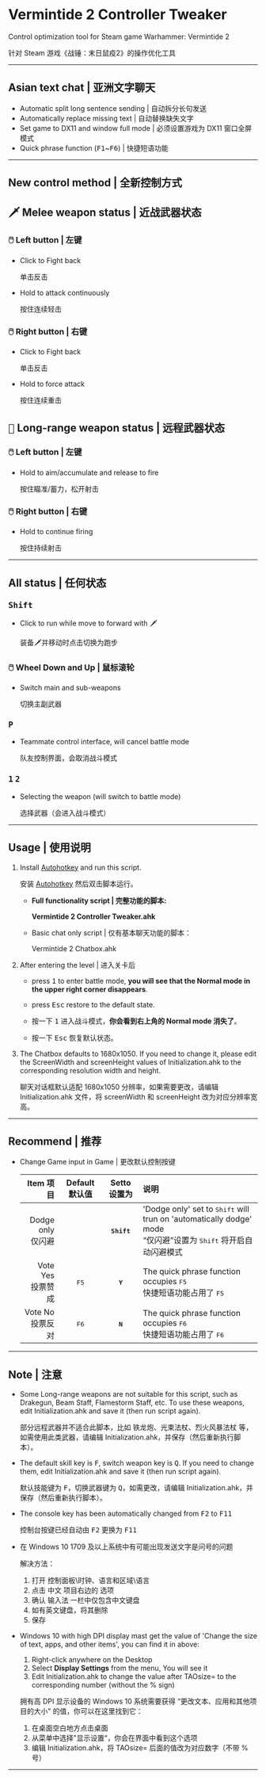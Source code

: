 # Vermintide 2 Controller Tweaker

Control optimization tool for Steam game Warhammer: Vermintide 2

针对 Steam 游戏《战锤：末日鼠疫2》的操作优化工具

----

## Asian text chat | 亚洲文字聊天

- Automatic split long sentence sending | 自动拆分长句发送
- Automatically replace missing text | 自动替换缺失文字
- Set game to DX11 and window full mode | 必须设置游戏为 DX11 窗口全屏模式
- Quick phrase function (<kbd>F1</kbd>~<kbd>F6</kbd>) | 快捷短语功能

----

## New control method | 全新控制方式

## <kbd>🗡</kbd> Melee weapon status | 近战武器状态

### 🖱️ Left button | 左键

- Click to Fight back

    单击反击

- Hold to attack continuously

    按住连续轻击

### 🖱️ Right button | 右键

- Click to Fight back

    单击反击
    
- Hold to force attack

    按住连续重击

## <kbd>🏹</kbd> Long-range weapon status | 远程武器状态

### 🖱️ Left button | 左键

- Hold to aim/accumulate and release to fire

    按住瞄准/蓄力，松开射击

### 🖱️ Right button | 右键

- Hold to continue firing

    按住持续射击

----

## All status | 任何状态

### <kbd>Shift</kbd>

- Click to run while move to forward with <kbd>🗡</kbd>

    装备<kbd>🗡</kbd>并移动时点击切换为跑步

### 🖱️ Wheel Down and Up | 鼠标滚轮

- Switch main and sub-weapons

    切换主副武器

### <kbd>P</kbd>

- Teammate control interface, will cancel battle mode

    队友控制界面，会取消战斗模式

### <kbd>1</kbd> <kbd>2</kbd>

- Selecting the weapon (will switch to battle mode)

    选择武器（会进入战斗模式）

----

## Usage | 使用说明

1. Install [Autohotkey](https://www.autohotkey.com/download/ahk-install.exe) and run this script.

    安装 [Autohotkey](https://www.autohotkey.com/download/ahk-install.exe) 然后双击脚本运行。

    - **Full functionality script | 完整功能的脚本:**

        **Vermintide 2 Controller Tweaker.ahk**

    - Basic chat only script | 仅有基本聊天功能的脚本：

        Vermintide 2 Chatbox.ahk

2. After entering the level | 进入关卡后

    - press <kbd>1</kbd> to enter battle mode, __you will see that the Normal mode in the upper right corner disappears__.
    - press <kbd>Esc</kbd> restore to the default state.

    - 按一下 <kbd>1</kbd> 进入战斗模式，__你会看到右上角的 Normal mode 消失了__。
    - 按一下 <kbd>Esc</kbd> 恢复默认状态。

3. The Chatbox defaults to 1680x1050. If you need to change it, please edit the ScreenWidth and screenHeight values of Initialization.ahk to the corresponding resolution width and height.

    聊天对话框默认适配 1680x1050 分辨率，如果需要更改，请编辑 Initialization.ahk 文件，将 screenWidth 和 screenHeight 改为对应分辨率宽高。

----

## Recommend | 推荐

- Change Game input in Game | 更改默认控制按键

    Item 项目|Default 默认值|Setto 设置为|说明
    ----:|:----:|:----:|:----
    Dodge only <br />仅闪避||**<kbd>Shift</kbd>**|'Dodge only' set to <kbd>Shift</kbd> will trun on 'automatically dodge' mode<br />“仅闪避”设置为 <kbd>Shift</kbd> 将开启自动闪避模式
    Vote Yes<br />投票赞成|<kbd>F5</kbd>|**<kbd>Y</kbd>**|The quick phrase function occupies <kbd>F5</kbd><br />快捷短语功能占用了 <kbd>F5</kbd>
    Vote No<br />投票反对|<kbd>F6</kbd>|**<kbd>N</kbd>**|The quick phrase function occupies <kbd>F6</kbd><br />快捷短语功能占用了 <kbd>F6</kbd>

----

## Note | 注意

- Some Long-range weapons are not suitable for this script, such as Drakegun, Beam Staff, Flamestorm Staff, etc. To use these weapons, edit Initialization.ahk and save it (then run script again).

    部分远程武器并不适合此脚本，比如 铁龙炮、光束法杖、烈火风暴法杖 等，如需使用此类武器，请编辑 Initialization.ahk，并保存（然后重新执行脚本）。

- The default skill key is <kbd>F</kbd>, switch weapon key is <kbd>Q</kbd>. If you need to change them, edit Initialization.ahk and save it (then run script again).

    默认技能键为 <kbd>F</kbd>，切换武器键为 <kbd>Q</kbd>，如需更改，请编辑 Initialization.ahk，并保存（然后重新执行脚本）。

- The console key has been automatically changed from <kbd>F2</kbd> to <kbd>F11</kbd>

    控制台按键已经自动由 <kbd>F2</kbd> 更换为 <kbd>F11</kbd>

- 在 Windows 10 1709 及以上系统中有可能出现发送文字是问号的问题

    解决方法：

    1. 打开 控制面板\时钟、语言和区域\语言
    2. 点击 中文 项目右边的 选项
    3. 确认 输入法 一栏中仅包含中文键盘
    4. 如有英文键盘，将其删除
    5. 保存

- Windows 10 with high DPI display mast get the value of 'Change the size of text, apps, and other items', you can find it in above:
    1. Right-click anywhere on the Desktop
    1. Select __Display Settings__ from the menu, You will see it
    1. Edit Initialization.ahk to change the value after TAOsize= to the corresponding number (without the % sign)

    拥有高 DPI 显示设备的 Windows 10 系统需要获得 “更改文本、应用和其他项目的大小” 的值，你可以在这里找到它：
    1. 在桌面空白地方点击桌面
    1. 从菜单中选择"显示设置“，你会在界面中看到这个选项
    1. 编辑 Initialization.ahk，将 TAOsize= 后面的值改为对应数字（不带 % 号）

----
